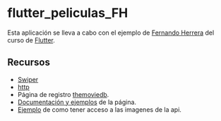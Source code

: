 # flutter_peliculas_FH
Esta aplicación se lleva a cabo con el ejemplo de [Fernando Herrera](https://github.com/Klerith "Fernando Herrera") del curso de [Flutter](https://flutter.dev "Flutter").

## Recursos
- [Swiper](https://pub.dev/packages/flutter_swiper "Swiper")
- [http](https://pub.dev/packages/http "http")
- Página de registro [themoviedb](https://www.themoviedb.org/settings/api "themoviedb").
- [Documentación y ejemplos](https://developers.themoviedb.org/3/movies/get-now-playing "Documentación y ejemplos") de la página.
- [Ejemplo](https://developers.themoviedb.org/3/getting-started/images "Ejemplo") de como tener acceso a las imagenes de la api.